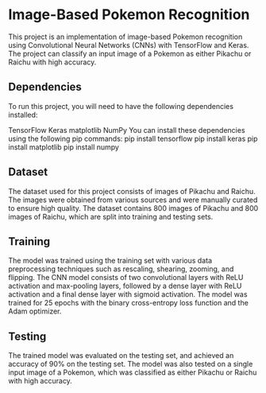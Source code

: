 # Image-Based Pokemon Recognition

This project is an implementation of image-based Pokemon recognition using Convolutional Neural Networks (CNNs) with TensorFlow and Keras. The project can classify an input image of a Pokemon as either Pikachu or Raichu with high accuracy.

## Dependencies
To run this project, you will need to have the following dependencies installed:

TensorFlow
Keras
matplotlib
NumPy
You can install these dependencies using the following pip commands:
  pip install tensorflow
  pip install keras
  pip install matplotlib
  pip install numpy

## Dataset
The dataset used for this project consists of images of Pikachu and Raichu. The images were obtained from various sources and were manually curated to ensure high quality. The dataset contains 800 images of Pikachu and 800 images of Raichu, which are split into training and testing sets.

## Training
The model was trained using the training set with various data preprocessing techniques such as rescaling, shearing, zooming, and flipping. The CNN model consists of two convolutional layers with ReLU activation and max-pooling layers, followed by a dense layer with ReLU activation and a final dense layer with sigmoid activation. The model was trained for 25 epochs with the binary cross-entropy loss function and the Adam optimizer.

## Testing
The trained model was evaluated on the testing set, and achieved an accuracy of 90% on the testing set. The model was also tested on a single input image of a Pokemon, which was classified as either Pikachu or Raichu with high accuracy.

